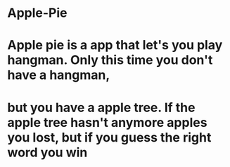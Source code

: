 # Apple-Pie
# Apple pie is a app that let's you play hangman. Only this time you don't have a hangman, 
# but you have a apple tree. If the apple tree hasn't anymore apples you lost, but if you guess the right word you win
